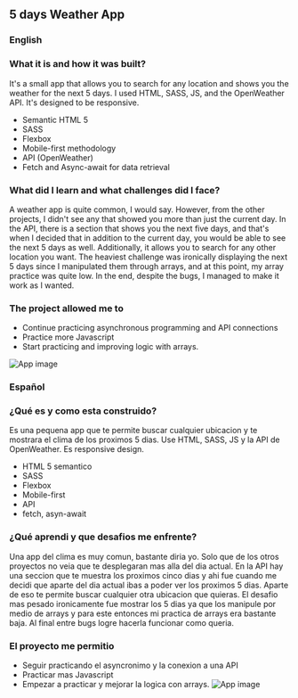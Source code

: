 ##  5 days Weather App
### English
### What it is and how it was built?
It's a small app that allows you to search for any location and shows you the weather for the next 5 days. I used HTML, SASS, JS, and the OpenWeather API. It's designed to be responsive.

- Semantic HTML 5
- SASS
- Flexbox
- Mobile-first methodology
- API (OpenWeather)
- Fetch and Async-await for data retrieval

### What did I learn and what challenges did I face?
A weather app is quite common, I would say. However, from the other projects, I didn't see any that showed you more than just the current day. In the API, there is a section that shows you the next five days, and that's when I decided that in addition to the current day, you would be able to see the next 5 days as well. Additionally, it allows you to search for any other location you want. The heaviest challenge was ironically displaying the next 5 days since I manipulated them through arrays, and at this point, my array practice was quite low. In the end, despite the bugs, I managed to make it work as I wanted.

### The project allowed me to
- Continue practicing asynchronous programming and API connections
- Practice more Javascript
- Start practicing and improving logic with arrays.

![App image](https://res.cloudinary.com/dwdz4mn27/image/upload/v1682541334/weatherDesktop_wppyrz.png)

### Español
### ¿Qué es y como esta construido?
Es una pequena app que te permite buscar cualquier ubicacion y te mostrara el clima de los
proximos 5 dias. Use HTML, SASS, JS y la API de OpenWeather. Es responsive design.

- HTML 5 semantico
- SASS 
- Flexbox
- Mobile-first
- API
- fetch, asyn-await

### ¿Qué aprendi y que desafios me enfrente?
Una app del clima es muy comun, bastante diria yo. Solo que de los otros proyectos no veia que te desplegaran mas alla
del dia actual. En la API hay una seccion que te muestra los proximos cinco dias y ahi fue cuando me decidi que aparte del dia actual ibas a poder ver los proximos 5 dias.
Aparte de eso te permite buscar cualquier otra ubicacion que quieras. 
El desafio mas pesado ironicamente fue mostrar los 5 dias ya que los manipule por medio de arrays
y para este entonces mi practica de arrays era bastante baja. Al final entre bugs logre hacerla funcionar como queria.

### El proyecto me permitio
- Seguir practicando el asyncronimo y la conexion a una API
- Practicar mas Javascript
- Empezar a practicar y mejorar la logica con arrays.
![App image](https://res.cloudinary.com/dwdz4mn27/image/upload/v1682541334/weatherDesktop_wppyrz.png)
